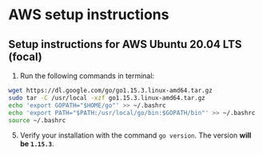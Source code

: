 # AWS setup instructions


## Setup instructions for AWS Ubuntu 20.04 LTS (focal)


1. Run the following commands in terminal:

```bash
wget https://dl.google.com/go/go1.15.3.linux-amd64.tar.gz
sudo tar -C /usr/local -xzf go1.15.3.linux-amd64.tar.gz
echo 'export GOPATH="$HOME/go"' >> ~/.bashrc
echo 'export PATH="$PATH:/usr/local/go/bin:$GOPATH/bin"' >> ~/.bashrc
source ~/.bashrc
```

5. Verify your installation with the command `go version`. The version **will be `1.15.3`**.
